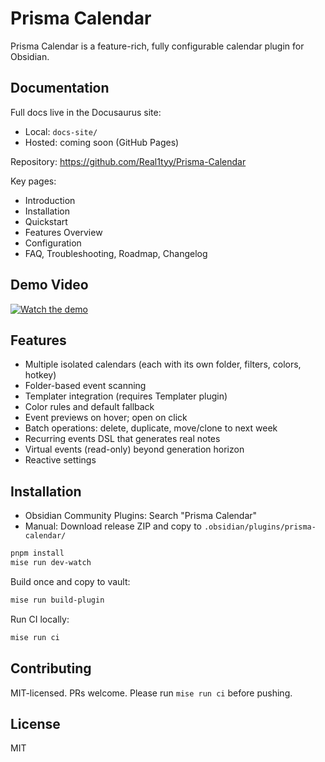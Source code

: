 # Prisma Calendar

Prisma Calendar is a feature-rich, fully configurable calendar plugin for Obsidian.

## Documentation

Full docs live in the Docusaurus site:
- Local: `docs-site/`
- Hosted: coming soon (GitHub Pages)

Repository: https://github.com/Real1tyy/Prisma-Calendar

Key pages:
- Introduction
- Installation
- Quickstart
- Features Overview
- Configuration
- FAQ, Troubleshooting, Roadmap, Changelog

## Demo Video

[![Watch the demo](https://img.youtube.com/vi/YOUR_VIDEO_ID/0.jpg)](https://www.youtube.com/watch?v=YOUR_VIDEO_ID)

## Features

- Multiple isolated calendars (each with its own folder, filters, colors, hotkey)
- Folder-based event scanning
- Templater integration (requires Templater plugin)
- Color rules and default fallback
- Event previews on hover; open on click
- Batch operations: delete, duplicate, move/clone to next week
- Recurring events DSL that generates real notes
- Virtual events (read-only) beyond generation horizon
- Reactive settings

## Installation

- Obsidian Community Plugins: Search "Prisma Calendar"
- Manual: Download release ZIP and copy to `.obsidian/plugins/prisma-calendar/`

```bash
pnpm install
mise run dev-watch
```

Build once and copy to vault:

```bash
mise run build-plugin
```

Run CI locally:

```bash
mise run ci
```

## Contributing

MIT-licensed. PRs welcome. Please run `mise run ci` before pushing.

## License

MIT
